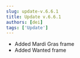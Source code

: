 ```yaml
---
slug: update-v.6.6.1
title: Update v.6.6.1
authors: [dei]
tags: ['Update']
---
```


- Added Mardi Gras frame
- Added Wanted frame